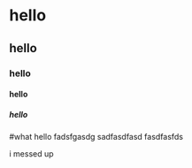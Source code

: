 # hello
## hello
### hello
#### hello
##### hello
#what
hello
fadsfgasdg
sadfasdfasd
fasdfasfds

i messed up
